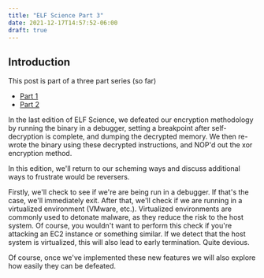 ```yaml
---
title: "ELF Science Part 3"
date: 2021-12-17T14:57:52-06:00
draft: true
---
```


## Introduction

This post is part of a three part series (so far) 
- [Part 1](/post/elf_science_p1/)
- [Part 2](/post/elf_science_p2/)

In the last edition of ELF Science, we defeated our encryption methodology by running the binary in a debugger, setting a breakpoint after self-decryption is complete, and dumping the decrypted memory. We then re-wrote the binary using these decrypted instructions, and NOP'd out the xor encryption method.

In this edition, we'll return to our scheming ways and discuss additional ways to frustrate would be reversers. 

Firstly, we'll check to see if we're are being run in a debugger. If that's the case, we'll immediately exit. After that, we'll check if we are running in a virtualized environment (VMware, etc.). Virtualized environments are commonly used to detonate malware, as they reduce the risk to the host system. Of course, you wouldn't want to perform this check if you're attacking an EC2 instance or something similar. If we detect that the host system is virtualized, this will also lead to early termination. Quite devious.

Of course, once we've implemented these new features we will also explore how easily they can be defeated. 


